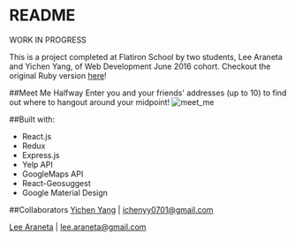 # README
WORK IN PROGRESS

This is a project completed at Flatiron School by two students, Lee Araneta and Yichen Yang, of Web Development June 2016 cohort.
Checkout the original Ruby version [here](https://github.com/leearaneta/meet-me-halfway)!

##Meet Me Halfway
Enter you and your friends' addresses (up to 10) to find out where to hangout around your midpoint!
![meet_me](http://g.recordit.co/i2WTmvxUYX.gif)

##Built with:
* React.js
* Redux
* Express.js
* Yelp API
* GoogleMaps API
* React-Geosuggest
* Google Material Design


##Collaborators
[Yichen Yang](https://github.com/yicheny001/) | ichenyy0701@gmail.com

[Lee Araneta](https://github.com/leearaneta/) | lee.araneta@gmail.com


